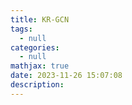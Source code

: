 ```yaml
---
title: KR-GCN
tags:
  - null
categories:
  - null
mathjax: true
date: 2023-11-26 15:07:08
description:
---
```


